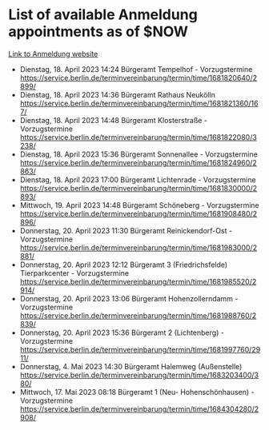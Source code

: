 # List of available Anmeldung appointments as of $NOW
[Link to Anmeldung website](https://service.berlin.de/terminvereinbarung/termin/tag.php?termin=1&anliegen[]=120686&dienstleisterlist=122210,122217,327316,122219,327312,122227,327314,122231,327346,122243,327348,122254,122252,329742,122260,329745,122262,329748,122271,327278,122273,327274,122277,327276,330436,122280,327294,122282,327290,122284,327292,122291,327270,122285,327266,122286,327264,122296,327268,150230,329760,122297,327286,122294,327284,122312,329763,122314,329775,122304,327330,122311,327334,122309,327332,317869,122281,327352,122279,329772,122283,122276,327324,122274,327326,122267,329766,122246,327318,122251,327320,122257,327322,122208,327298,122226,327300&herkunft=http%3A%2F%2Fservice.berlin.de%2Fdienstleistung%2F120686%2F)
- Dienstag, 18. April 2023 14:24 Bürgeramt Tempelhof - Vorzugstermine https://service.berlin.de/terminvereinbarung/termin/time/1681820640/2899/
- Dienstag, 18. April 2023 14:36 Bürgeramt Rathaus Neukölln https://service.berlin.de/terminvereinbarung/termin/time/1681821360/167/
- Dienstag, 18. April 2023 14:48 Bürgeramt Klosterstraße - Vorzugstermine https://service.berlin.de/terminvereinbarung/termin/time/1681822080/3238/
- Dienstag, 18. April 2023 15:36 Bürgeramt Sonnenallee - Vorzugstermine https://service.berlin.de/terminvereinbarung/termin/time/1681824960/2863/
- Dienstag, 18. April 2023 17:00 Bürgeramt Lichtenrade - Vorzugstermine https://service.berlin.de/terminvereinbarung/termin/time/1681830000/2893/
- Mittwoch, 19. April 2023 14:48 Bürgeramt Schöneberg - Vorzugstermine https://service.berlin.de/terminvereinbarung/termin/time/1681908480/2896/
- Donnerstag, 20. April 2023 11:30 Bürgeramt Reinickendorf-Ost - Vorzugstermine https://service.berlin.de/terminvereinbarung/termin/time/1681983000/2881/
- Donnerstag, 20. April 2023 12:12 Bürgeramt 3 (Friedrichsfelde) Tierparkcenter - Vorzugstermine https://service.berlin.de/terminvereinbarung/termin/time/1681985520/2914/
- Donnerstag, 20. April 2023 13:06 Bürgeramt Hohenzollerndamm - Vorzugstermine https://service.berlin.de/terminvereinbarung/termin/time/1681988760/2839/
- Donnerstag, 20. April 2023 15:36 Bürgeramt 2 (Lichtenberg) - Vorzugstermine https://service.berlin.de/terminvereinbarung/termin/time/1681997760/2911/
- Donnerstag, 4. Mai 2023 14:30 Bürgeramt Halemweg (Außenstelle) https://service.berlin.de/terminvereinbarung/termin/time/1683203400/380/
- Mittwoch, 17. Mai 2023 08:18 Bürgeramt 1 (Neu- Hohenschönhausen) - Vorzugstermine https://service.berlin.de/terminvereinbarung/termin/time/1684304280/2908/
